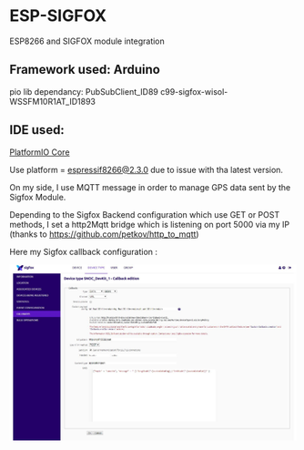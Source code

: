 # ESP-SIGFOX
ESP8266 and SIGFOX module integration

## Framework used: Arduino

pio lib dependancy: PubSubClient_ID89 c99-sigfox-wisol-WSSFM10R1AT_ID1893

## IDE used:
[PlatformIO Core](https://docs.platformio.org/en/latest/quickstart.html)

Use platform = espressif8266@2.3.0 due to issue with tha latest version.

On my side, I use MQTT message in order to manage GPS data sent by the Sigfox Module.

Depending to the Sigfox Backend configuration which use GET or POST methods, I set a http2Mqtt bridge which is listening on port 5000 via my IP  (thanks to https://github.com/petkov/http_to_mqtt)

Here my Sigfox callback configuration :

![Alt text](./sigfox.JPG)
